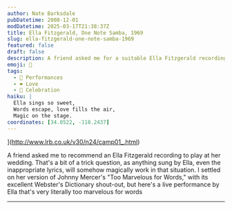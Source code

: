 ```yaml
---
author: Nate Barksdale
pubDatetime: 2008-12-01
modDatetime: 2025-03-17T21:38:37Z
title: Ella Fitzgerald, One Note Samba, 1969
slug: ella-fitzgerald-one-note-samba-1969
featured: false
draft: false
description: A friend asked me for a suitable Ella Fitzgerald recording for her wedding, leading me to choose her rendition of "Too Marvelous for Words."
emoji: 🎤
tags:
  - 🎤 Performances
  - ❤️ Love
  - 🎉 Celebration
haiku: |
  Ella sings so sweet,  
  Words escape, love fills the air,  
  Magic on the stage.
coordinates: [34.0522, -118.2437]
---
```


](http://www.lrb.co.uk/v30/n24/camp01_.html)

A friend asked me to recommend an Ella Fitzgerald recording to play at her wedding. That's a bit of a trick question, as anything sung by Ella, even the inappropriate lyrics, will somehow magically work in that situation. I settled on her version of Johnny Mercer's "Too Marvelous for Words," with its excellent Webster's Dictionary shout-out, but here's a live performance by Ella that's very literally too marvelous for words

---
